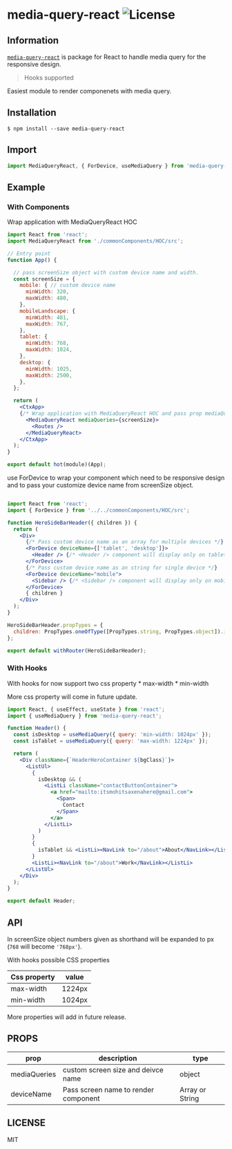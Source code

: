 # media-query-react ![License](https://img.shields.io/github/license/itsmohithere/media-query-react)

## Information

[`media-query-react`](https://www.npmjs.com/package/media-query-react) is package for React to handle media query for the responsive design.

>Hooks supported

Easiest module to render componenets with media query.

## Installation
 ```console
 $ npm install --save media-query-react
 ```
## Import

 ```jsx
 import MediaQueryReact, { ForDevice, useMediaQuery } from 'media-query-react';
 ```

## Example

### With Components
  
  Wrap application with MediaQueryReact HOC

  ```jsx
  import React from 'react';
  import MediaQueryReact from './commonComponents/HOC/src';

  // Entry point
  function App() {

    // pass screenSize object with custom device name and width.
    const screenSize = {
      mobile: { // custom device name
        minWidth: 320,
        maxWidth: 480,
      },
      mobileLandscape: {
        minWidth: 481,
        maxWidth: 767,
      },
      tablet: {
        minWidth: 768,
        maxWidth: 1024,
      },
      desktop: {
        minWidth: 1025,
        maxWidth: 2500,
      },
    };

    return (
      <CtxApp>
      {/* Wrap application with MediaQueryReact HOC and pass prop mediaQuaries */}
        <MediaQueryReact mediaQueries={screenSize}>
          <Routes />
        </MediaQueryReact>
      </CtxApp>
    );
  }

  export default hot(module)(App);

  ```
use ForDevice to wrap your component which need to be responsive design and to pass your customize device name from screenSize object.

  ```jsx

  import React from 'react';
  import { ForDevice } from '../../commonComponents/HOC/src';

  function HeroSideBarHeader({ children }) {
    return (
      <Div>
        {/* Pass custom device name as an array for multiple devices */}
        <ForDevice deviceName={['tablet', 'desktop']}> 
          <Header /> {/* <Header /> component will display only on tablet and desktop */}
        </ForDevice>
        {/* Pass custom device name as an string for single device */}
        <ForDevice deviceName="mobile">
          <Sidebar /> {/* <Sidebar /> component will display only on mobile */}
        </ForDevice>
        { children }
      </Div>
    );
  }

  HeroSideBarHeader.propTypes = {
    children: PropTypes.oneOfType([PropTypes.string, PropTypes.object]).isRequired,
  };

  export default withRouter(HeroSideBarHeader);

  ```
  
### With Hooks

  With hooks for now support two css property
    * max-width
    * min-width

  More css property will come in future update.

  ```jsx
  import React, { useEffect, useState } from 'react';
  import { useMediaQuery } from 'media-query-react';

  function Header() {
    const isDesktop = useMediaQuery({ query: 'min-width: 1024px' });
    const isTablet = useMediaQuery({ query: 'max-width: 1224px' });

    return (
      <Div className={`HeaderHeroContainer ${bgClass}`}>
        <ListUl>
          {
            isDesktop && (
              <ListLi className="contactButtonContainer">
                <a href="mailto:itsmohitsaxenahere@gmail.com">
                  <Span>
                    Contact
                  </Span>
                </a>
              </ListLi>
            )
          }
          {
            isTablet && <ListLi><NavLink to="/about">About</NavLink></ListLi>
          }
          <ListLi><NavLink to="/about">Work</NavLink></ListLi>
        </ListUl>
      </Div>
    );
  }

  export default Header;
  ```

## API

In screenSize object numbers given as shorthand will be expanded to px (`768` will become `'768px'`).

With hooks possible CSS properties
  
  |Css property|value|
  |---|---|
  |max-width|1224px|
  |min-width|1024px|

More properties will add in future release.

## PROPS

|prop|description|type|
|---|---|---|
|mediaQueries|custom screen size and deivce name|object|
|deviceName|Pass screen name to render component|Array or String|

## LICENSE

MIT
